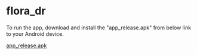 # flora_dr
 
To run the app, download and install the "app_release.apk" from below link to your Android device.

<a href="https://github.com/rht174/flora_dr/releases/download/v0.1/app-release.apk">app_release.apk</a>
